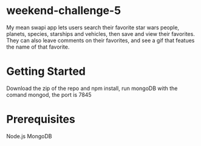 # weekend-challenge-5

My mean swapi app lets users search their favorite star wars people, planets, species, starships and vehicles, then save and view their favorites. They can also leave comments on their favorites, and see a gif that featues the name of that favorite. 

# Getting Started
Download the zip of the repo and npm install, run mongoDB with the comand mongod, the port is 7845

# Prerequisites
Node.js
MongoDB
